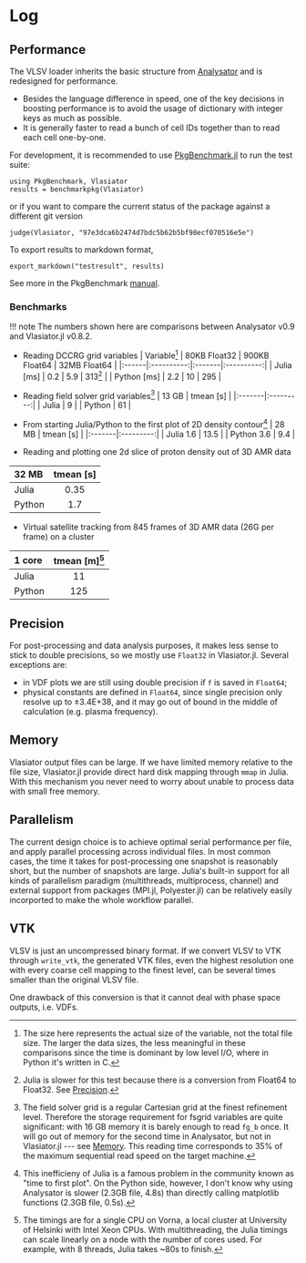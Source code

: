 # Log

## Performance

The VLSV loader inherits the basic structure from [Analysator](https://github.com/fmihpc/analysator) and is redesigned for performance.

* Besides the language difference in speed, one of the key decisions in boosting performance is to avoid the usage of dictionary with integer keys as much as possible.
* It is generally faster to read a bunch of cell IDs together than to read each cell one-by-one.

For development, it is recommended to use [PkgBenchmark.jl](https://github.com/JuliaCI/PkgBenchmark.jl) to run the test suite:
```
using PkgBenchmark, Vlasiator
results = benchmarkpkg(Vlasiator)
```
or if you want to compare the current status of the package against a different git version
```
judge(Vlasiator, "97e3dca6b2474d7bdc5b62b5bf98ecf070516e5e")
```
To export results to markdown format,
```
export_markdown("testresult", results)
```
See more in the PkgBenchmark [manual](https://juliaci.github.io/PkgBenchmark.jl/dev/).

### Benchmarks

!!! note
    The numbers shown here are comparisons between Analysator v0.9 and Vlasiator.jl v0.8.2.

* Reading DCCRG grid variables
| Variable[^1] | 80KB Float32 | 900KB Float64 | 32MB Float64 |
|:------|:----------:|:-------|:----------:|
| Julia  [ms] | 0.2 | 5.9 | 313[^2] |
| Python [ms] | 2.2 | 10  | 295 |

[^1]: The size here represents the actual size of the variable, not the total file size. The larger the data sizes, the less meaningful in these comparisons since the time is dominant by low level I/O, where in Python it's written in C.
[^2]: Julia is slower for this test because there is a conversion from Float64 to Float32. See [Precision](#precision).

* Reading field solver grid variables[^3]
| 13 GB  | tmean [s] |
|:-------|:---------:|
| Julia  | 9   |
| Python | 61  |

[^3]: The field solver grid is a regular Cartesian grid at the finest refinement level. Therefore the storage requirement for fsgrid variables are quite significant: with 16 GB memory it is barely enough to read `fg_b` once. It will go out of memory for the second time in Analysator, but not in Vlasiator.jl --- see [Memory](#memory). This reading time corresponds to 35% of the maximum sequential read speed on the target machine.

* From starting Julia/Python to the first plot of 2D density contour[^4]
| 28 MB  | tmean [s] |
|:-------|:---------:|
| Julia 1.6  | 13.5  |
| Python 3.6 | 9.4   |

[^4]: This inefficieny of Julia is a famous problem in the community known as "time to first plot". On the Python side, however, I don't know why using Analysator is slower (2.3GB file, 4.8s) than directly calling matplotlib functions (2.3GB file, 0.5s).

* Reading and plotting one 2d slice of proton density out of 3D AMR data

| 32 MB  | tmean [s] |
|:-------|:---------:|
| Julia  | 0.35  |
| Python | 1.7   |

* Virtual satellite tracking from 845 frames of 3D AMR data (26G per frame) on a cluster

| 1 core | tmean [m][^5] |
|:-------|:---------:|
| Julia  | 11    |
| Python | 125   |

[^5]: The timings are for a single CPU on Vorna, a local cluster at University of Helsinki with Intel Xeon CPUs. With multithreading, the Julia timings can scale linearly on a node with the number of cores used. For example, with 8 threads, Julia takes ~80s to finish.

## Precision

For post-processing and data analysis purposes, it makes less sense to stick to double precisions, so we mostly use `Float32` in Vlasiator.jl. Several exceptions are:
* in VDF plots we are still using double precision if `f` is saved in `Float64`;
* physical constants are defined in `Float64`, since single precision only resolve up to ±3.4E+38, and it may go out of bound in the middle of calculation (e.g. plasma frequency).

## Memory

Vlasiator output files can be large. If we have limited memory relative to the file size, Vlasiator.jl provide direct hard disk mapping through `mmap` in Julia. With this mechanism you never need to worry about unable to process data with small free memory.

## Parallelism

The current design choice is to achieve optimal serial performance per file, and apply parallel processing across individual files. In most common cases, the time it takes for post-processing one snapshot is reasonably short, but the number of snapshots are large. Julia's built-in support for all kinds of parallelism paradigm (multithreads, multiprocess, channel) and external support from packages (MPI.jl, Polyester.jl) can be relatively easily incorported to make the whole workflow parallel.

## VTK

VLSV is just an uncompressed binary format. If we convert VLSV to VTK through `write_vtk`, the generated VTK files, even the highest resolution one with every coarse cell mapping to the finest level, can be several times smaller than the original VLSV file.

One drawback of this conversion is that it cannot deal with phase space outputs, i.e. VDFs.